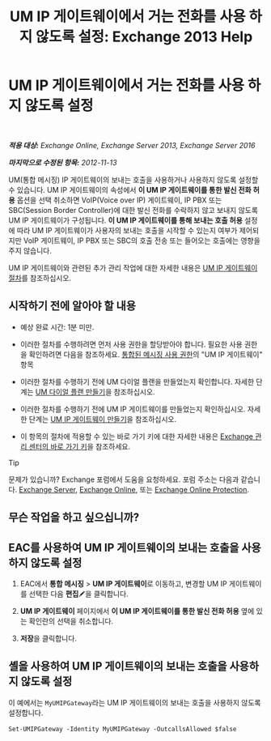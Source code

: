 ﻿---
title: 'UM IP 게이트웨이에서 거는 전화를 사용 하지 않도록 설정: Exchange 2013 Help'
TOCTitle: UM IP 게이트웨이에서 거는 전화를 사용 하지 않도록 설정
ms:assetid: a3777cc6-37e4-4359-ada3-a962ac0ef0c3
ms:mtpsurl: https://technet.microsoft.com/ko-kr/library/Bb232153(v=EXCHG.150)
ms:contentKeyID: 50483789
ms.date: 05/22/2018
mtps_version: v=EXCHG.150
ms.translationtype: MT
---

# UM IP 게이트웨이에서 거는 전화를 사용 하지 않도록 설정

 

_**적용 대상:** Exchange Online, Exchange Server 2013, Exchange Server 2016_

_**마지막으로 수정된 항목:** 2012-11-13_

UM(통합 메시징) IP 게이트웨이의 보내는 호출을 사용하거나 사용하지 않도록 설정할 수 있습니다. UM IP 게이트웨이의 속성에서 **이 UM IP 게이트웨이를 통한 발신 전화 허용** 옵션을 선택 취소하면 VoIP(Voice over IP) 게이트웨이, IP PBX 또는 SBC(Session Border Controller)에 대한 발신 전화를 수락하지 않고 보내지 않도록 UM IP 게이트웨이가 구성됩니다. **이 UM IP 게이트웨이를 통해 보내는 호출 허용** 설정에 따라 UM IP 게이트웨이가 사용자의 보내는 호출을 시작할 수 있는지 여부가 제어되지만 VoIP 게이트웨이, IP PBX 또는 SBC의 호출 전송 또는 들어오는 호출에는 영향을 주지 않습니다.

UM IP 게이트웨이와 관련된 추가 관리 작업에 대한 자세한 내용은 [UM IP 게이트웨이 절차](um-ip-gateway-procedures-exchange-2013-help.md)를 참조하십시오.

## 시작하기 전에 알아야 할 내용

  - 예상 완료 시간: 1분 미만.

  - 이러한 절차를 수행하려면 먼저 사용 권한을 할당받아야 합니다. 필요한 사용 권한을 확인하려면 다음을 참조하세요. [통합된 메시징 사용 권한](unified-messaging-permissions-exchange-2013-help.md)의 "UM IP 게이트웨이" 항목

  - 이러한 절차를 수행하기 전에 UM 다이얼 플랜을 만들었는지 확인합니다. 자세한 단계는 [UM 다이얼 플랜 만들기](create-a-um-dial-plan-exchange-2013-help.md)을 참조하십시오.

  - 이러한 절차를 수행하기 전에 UM IP 게이트웨이를 만들었는지 확인하십시오. 자세한 단계는 [UM IP 게이트웨이 만들기](create-a-um-ip-gateway-exchange-2013-help.md)을 참조하십시오.

  - 이 항목의 절차에 적용할 수 있는 바로 가기 키에 대한 자세한 내용은 [Exchange 관리 센터의 바로 가기 키](keyboard-shortcuts-in-the-exchange-admin-center-exchange-online-protection-help.md)을 참조하세요.


> [!TIP]
> 문제가 있습니까? Exchange 포럼에서 도움을 요청하세요. 포럼 주소는 다음과 같습니다. <A href="https://go.microsoft.com/fwlink/p/?linkid=60612">Exchange Server</A>, <A href="https://go.microsoft.com/fwlink/p/?linkid=267542">Exchange Online</A>, 또는 <A href="https://go.microsoft.com/fwlink/p/?linkid=285351">Exchange Online Protection</A>.



## 무슨 작업을 하고 싶으십니까?

## EAC를 사용하여 UM IP 게이트웨이의 보내는 호출을 사용하지 않도록 설정

1.  EAC에서 **통합 메시징** \> **UM IP 게이트웨이**로 이동하고, 변경할 UM IP 게이트웨이를 선택한 다음 **편집**![편집 아이콘](images/JJ218640.6f53ccb2-1f13-4c02-bea0-30690e6ea71d(EXCHG.150).gif "편집 아이콘")을 클릭합니다.

2.  **UM IP 게이트웨이** 페이지에서 **이 UM IP 게이트웨이를 통한 발신 전화 허용** 옆에 있는 확인란의 선택을 취소합니다.

3.  **저장**을 클릭합니다.

## 셸을 사용하여 UM IP 게이트웨이의 보내는 호출을 사용하지 않도록 설정

이 예에서는 `MyUMIPGateway`라는 UM IP 게이트웨이의 보내는 호출을 사용하지 않도록 설정합니다.

    Set-UMIPGateway -Identity MyUMIPGateway -OutcallsAllowed $false

